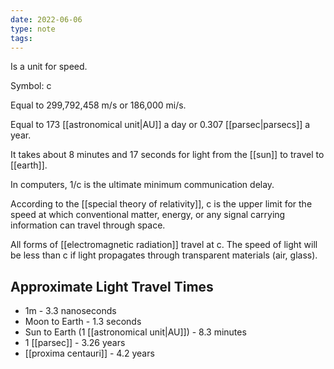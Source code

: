```yaml
---
date: 2022-06-06
type: note  
tags: 
---
```


Is a unit for speed.

Symbol: c

Equal to 299,792,458 m/s or 186,000 mi/s.

Equal to 173 [[astronomical unit|AU]] a day or 0.307 [[parsec|parsecs]] a year.

It takes about 8 minutes and 17 seconds for light from the [[sun]] to travel to [[earth]].

In computers, 1/c is the ultimate minimum communication delay.

According to the [[special theory of relativity]], c is the upper limit for the speed at which conventional matter, energy, or any signal carrying information can travel through space.

All forms of [[electromagnetic radiation]] travel at c. The speed of light will be less than c if light propagates through transparent materials (air, glass).

## Approximate Light Travel Times
- 1m - 3.3 nanoseconds
- Moon to Earth - 1.3 seconds
- Sun to Earth (1 [[astronomical unit|AU]]) - 8.3 minutes
- 1 [[parsec]] - 3.26 years
- [[proxima centauri]] - 4.2 years
